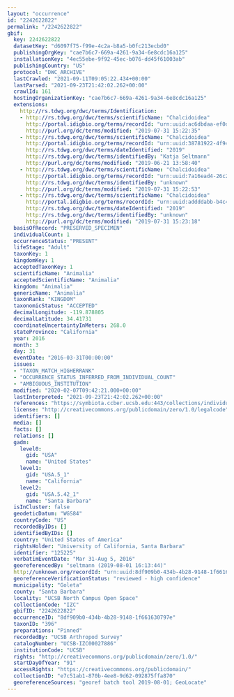 ```yaml
---
layout: "occurrence"
id: "2242622822"
permalink: "/2242622822"
gbif:
  key: 2242622822
  datasetKey: "d6097f75-f99e-4c2a-b8a5-b0fc213ecbd0"
  publishingOrgKey: "cae7b6c7-669a-4261-9a34-6e8cdc16a125"
  installationKey: "4ec55ebe-9f92-45ec-b076-dd45f61003ab"
  publishingCountry: "US"
  protocol: "DWC_ARCHIVE"
  lastCrawled: "2021-09-11T09:05:22.434+00:00"
  lastParsed: "2021-09-23T21:42:02.262+00:00"
  crawlId: 161
  hostingOrganizationKey: "cae7b6c7-669a-4261-9a34-6e8cdc16a125"
  extensions:
    http://rs.tdwg.org/dwc/terms/Identification:
    - http://rs.tdwg.org/dwc/terms/scientificName: "Chalcidoidea"
      http://portal.idigbio.org/terms/recordId: "urn:uuid:ac6dbdaa-ef0d-4729-b1f8-f713e2890b38"
      http://purl.org/dc/terms/modified: "2019-07-31 15:22:35"
    - http://rs.tdwg.org/dwc/terms/scientificName: "Chalcidoidea"
      http://portal.idigbio.org/terms/recordId: "urn:uuid:38781922-4f94-42c6-88f7-b92b78d4e6ab"
      http://rs.tdwg.org/dwc/terms/dateIdentified: "2019"
      http://rs.tdwg.org/dwc/terms/identifiedBy: "Katja Seltmann"
      http://purl.org/dc/terms/modified: "2019-06-21 13:58:40"
    - http://rs.tdwg.org/dwc/terms/scientificName: "Chalcidoidea"
      http://portal.idigbio.org/terms/recordId: "urn:uuid:7a16ead4-26c2-44c2-86af-da02ee1e4234"
      http://rs.tdwg.org/dwc/terms/identifiedBy: "unknown"
      http://purl.org/dc/terms/modified: "2019-07-31 15:22:53"
    - http://rs.tdwg.org/dwc/terms/scientificName: "Chalcidoidea"
      http://portal.idigbio.org/terms/recordId: "urn:uuid:addddabb-b4c4-4756-8874-ecb12adea124"
      http://rs.tdwg.org/dwc/terms/dateIdentified: "2019"
      http://rs.tdwg.org/dwc/terms/identifiedBy: "unknown"
      http://purl.org/dc/terms/modified: "2019-07-31 15:23:18"
  basisOfRecord: "PRESERVED_SPECIMEN"
  individualCount: 1
  occurrenceStatus: "PRESENT"
  lifeStage: "Adult"
  taxonKey: 1
  kingdomKey: 1
  acceptedTaxonKey: 1
  scientificName: "Animalia"
  acceptedScientificName: "Animalia"
  kingdom: "Animalia"
  genericName: "Animalia"
  taxonRank: "KINGDOM"
  taxonomicStatus: "ACCEPTED"
  decimalLongitude: -119.878805
  decimalLatitude: 34.41731
  coordinateUncertaintyInMeters: 268.0
  stateProvince: "California"
  year: 2016
  month: 3
  day: 31
  eventDate: "2016-03-31T00:00:00"
  issues:
  - "TAXON_MATCH_HIGHERRANK"
  - "OCCURRENCE_STATUS_INFERRED_FROM_INDIVIDUAL_COUNT"
  - "AMBIGUOUS_INSTITUTION"
  modified: "2020-02-07T09:42:21.000+00:00"
  lastInterpreted: "2021-09-23T21:42:02.262+00:00"
  references: "https://symbiota.ccber.ucsb.edu:443/collections/individual/index.php?occid=125225"
  license: "http://creativecommons.org/publicdomain/zero/1.0/legalcode"
  identifiers: []
  media: []
  facts: []
  relations: []
  gadm:
    level0:
      gid: "USA"
      name: "United States"
    level1:
      gid: "USA.5_1"
      name: "California"
    level2:
      gid: "USA.5.42_1"
      name: "Santa Barbara"
  isInCluster: false
  geodeticDatum: "WGS84"
  countryCode: "US"
  recordedByIDs: []
  identifiedByIDs: []
  country: "United States of America"
  rightsHolder: "University of California, Santa Barbara"
  identifier: "125225"
  verbatimEventDate: "Mar 31-Aug 5, 2016"
  georeferencedBy: "seltmann (2019-08-01 16:13:44)"
  http://unknown.org/recordId: "urn:uuid:8df909b0-434b-4b28-9148-1f661630797e"
  georeferenceVerificationStatus: "reviewed - high confidence"
  municipality: "Goleta"
  county: "Santa Barbara"
  locality: "UCSB North Campus Open Space"
  collectionCode: "IZC"
  gbifID: "2242622822"
  occurrenceID: "8df909b0-434b-4b28-9148-1f661630797e"
  taxonID: "396"
  preparations: "Pinned"
  recordedBy: "UCSB Arthropod Survey"
  catalogNumber: "UCSB-IZC00027886"
  institutionCode: "UCSB"
  rights: "http://creativecommons.org/publicdomain/zero/1.0/"
  startDayOfYear: "91"
  accessRights: "https://creativecommons.org/publicdomain/"
  collectionID: "e7c51ab1-870b-4ee8-9d62-092875ffa870"
  georeferenceSources: "georef batch tool 2019-08-01; GeoLocate"
---
```

